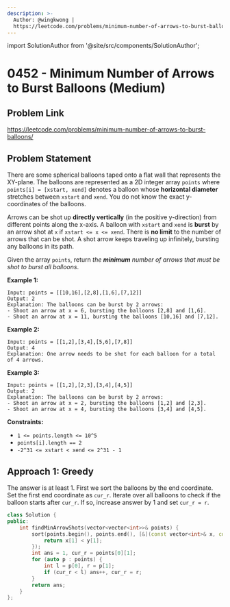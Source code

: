 ```yaml
---
description: >-
  Author: @wingkwong |
  https://leetcode.com/problems/minimum-number-of-arrows-to-burst-balloons/
---
```


import SolutionAuthor from '@site/src/components/SolutionAuthor';

# 0452 - Minimum Number of Arrows to Burst Balloons (Medium)

## Problem Link

https://leetcode.com/problems/minimum-number-of-arrows-to-burst-balloons/

## Problem Statement

There are some spherical balloons taped onto a flat wall that represents the XY-plane. The balloons are represented as a 2D integer array `points` where `points[i] = [xstart, xend]` denotes a balloon whose **horizontal diameter** stretches between `xstart` and `xend`. You do not know the exact y-coordinates of the balloons.

Arrows can be shot up **directly vertically** (in the positive y-direction) from different points along the x-axis. A balloon with `xstart` and `xend` is **burst** by an arrow shot at `x` if `xstart <= x <= xend`. There is **no limit** to the number of arrows that can be shot. A shot arrow keeps traveling up infinitely, bursting any balloons in its path.

Given the array `points`, return _the **minimum** number of arrows that must be shot to burst all balloons_.

**Example 1:**

```
Input: points = [[10,16],[2,8],[1,6],[7,12]]
Output: 2
Explanation: The balloons can be burst by 2 arrows:
- Shoot an arrow at x = 6, bursting the balloons [2,8] and [1,6].
- Shoot an arrow at x = 11, bursting the balloons [10,16] and [7,12].
```

**Example 2:**

```
Input: points = [[1,2],[3,4],[5,6],[7,8]]
Output: 4
Explanation: One arrow needs to be shot for each balloon for a total of 4 arrows.
```

**Example 3:**

```
Input: points = [[1,2],[2,3],[3,4],[4,5]]
Output: 2
Explanation: The balloons can be burst by 2 arrows:
- Shoot an arrow at x = 2, bursting the balloons [1,2] and [2,3].
- Shoot an arrow at x = 4, bursting the balloons [3,4] and [4,5].
```

**Constraints:**

* `1 <= points.length <= 10^5`
* `points[i].length == 2`
* `-2^31 <= xstart < xend <= 2^31 - 1`

## Approach 1: Greedy

The answer is at least 1. First we sort the balloons by the end coordinate. Set the first end coordinate as `cur_r`. Iterate over all balloons to check if the balloon starts after `cur_r`. If so, increase answer by 1 and set `cur_r = r`.

```cpp
class Solution {
public:
    int findMinArrowShots(vector<vector<int>>& points) {
        sort(points.begin(), points.end(), [&](const vector<int>& x, const vector<int>& y) {
            return x[1] < y[1];  
        });
        int ans = 1, cur_r = points[0][1];
        for (auto p : points) {
            int l = p[0], r = p[1];
            if (cur_r < l) ans++, cur_r = r;
        }
        return ans;
    }
};
```
